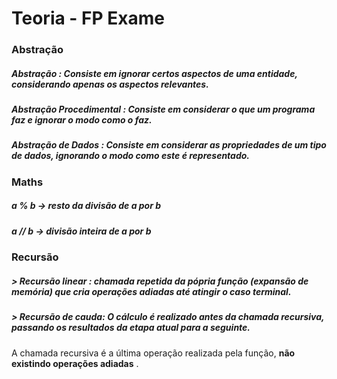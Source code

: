 # Teoria - FP Exame

### Abstração

##### **Abstração :** Consiste em ignorar certos aspectos de uma entidade, considerando apenas os aspectos relevantes.
##### **Abstração Procedimental :** Consiste em considerar o que um programa faz e ignorar o modo como o faz.
##### **Abstração de Dados :** Consiste em considerar as propriedades de um tipo de dados, ignorando o modo como este é representado.

### Maths 

##### **a % b** -> resto da divisão de a por b
##### **a // b** -> divisão inteira de a por b

### Recursão
##### > **Recursão linear :** chamada repetida da pópria função (expansão de memória) que cria operações adiadas até atingir o caso terminal.
##### > **Recursão de cauda:** O cálculo é realizado antes da chamada recursiva, passando os resultados da etapa atual para a seguinte. 
A chamada recursiva é a última operação realizada pela função, __não existindo operações adiadas__ .
